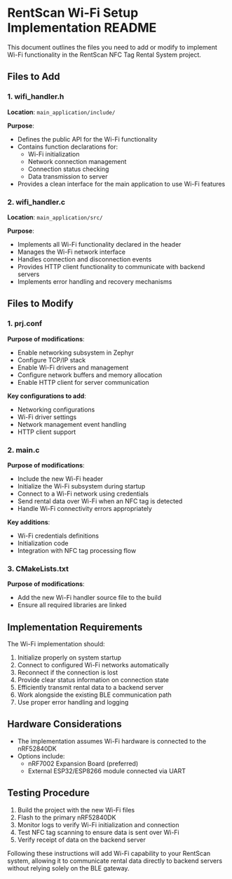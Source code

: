 # RentScan Wi-Fi Setup Implementation README

This document outlines the files you need to add or modify to implement Wi-Fi functionality in the RentScan NFC Tag Rental System project.

## Files to Add

### 1. wifi_handler.h
**Location**: `main_application/include/`

**Purpose**: 
- Defines the public API for the Wi-Fi functionality
- Contains function declarations for:
  - Wi-Fi initialization
  - Network connection management
  - Connection status checking
  - Data transmission to server
- Provides a clean interface for the main application to use Wi-Fi features

### 2. wifi_handler.c
**Location**: `main_application/src/`

**Purpose**:
- Implements all Wi-Fi functionality declared in the header
- Manages the Wi-Fi network interface
- Handles connection and disconnection events
- Provides HTTP client functionality to communicate with backend servers
- Implements error handling and recovery mechanisms

## Files to Modify

### 1. prj.conf
**Purpose of modifications**:
- Enable networking subsystem in Zephyr
- Configure TCP/IP stack
- Enable Wi-Fi drivers and management
- Configure network buffers and memory allocation
- Enable HTTP client for server communication

**Key configurations to add**:
- Networking configurations
- Wi-Fi driver settings
- Network management event handling
- HTTP client support

### 2. main.c
**Purpose of modifications**:
- Include the new Wi-Fi header
- Initialize the Wi-Fi subsystem during startup
- Connect to a Wi-Fi network using credentials
- Send rental data over Wi-Fi when an NFC tag is detected
- Handle Wi-Fi connectivity errors appropriately

**Key additions**:
- Wi-Fi credentials definitions
- Initialization code
- Integration with NFC tag processing flow

### 3. CMakeLists.txt
**Purpose of modifications**:
- Add the new Wi-Fi handler source file to the build
- Ensure all required libraries are linked

## Implementation Requirements

The Wi-Fi implementation should:
1. Initialize properly on system startup
2. Connect to configured Wi-Fi networks automatically
3. Reconnect if the connection is lost
4. Provide clear status information on connection state
5. Efficiently transmit rental data to a backend server
6. Work alongside the existing BLE communication path
7. Use proper error handling and logging

## Hardware Considerations

- The implementation assumes Wi-Fi hardware is connected to the nRF52840DK
- Options include:
  - nRF7002 Expansion Board (preferred)
  - External ESP32/ESP8266 module connected via UART

## Testing Procedure

1. Build the project with the new Wi-Fi files
2. Flash to the primary nRF52840DK
3. Monitor logs to verify Wi-Fi initialization and connection
4. Test NFC tag scanning to ensure data is sent over Wi-Fi
5. Verify receipt of data on the backend server

Following these instructions will add Wi-Fi capability to your RentScan system, allowing it to communicate rental data directly to backend servers without relying solely on the BLE gateway.
